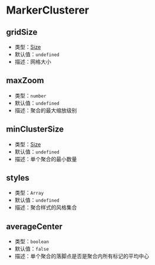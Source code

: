 # MarkerClusterer

## gridSize
* 类型：[Size](/api/#size)
* 默认值：`undefined`
* 描述：网格大小

## maxZoom
* 类型：`number`
* 默认值：`undefined`
* 描述：聚合的最大缩放级别

## minClusterSize
* 类型：[Size](/api/#size)
* 默认值：`undefined`
* 描述：单个聚合的最小数量

## styles
* 类型：`Array`
* 默认值：`undefined`
* 描述：聚合样式的风格集合

## averageCenter
* 类型：`boolean`
* 默认值：`false`
* 描述：单个聚合的落脚点是否是聚合内所有标记的平均中心
